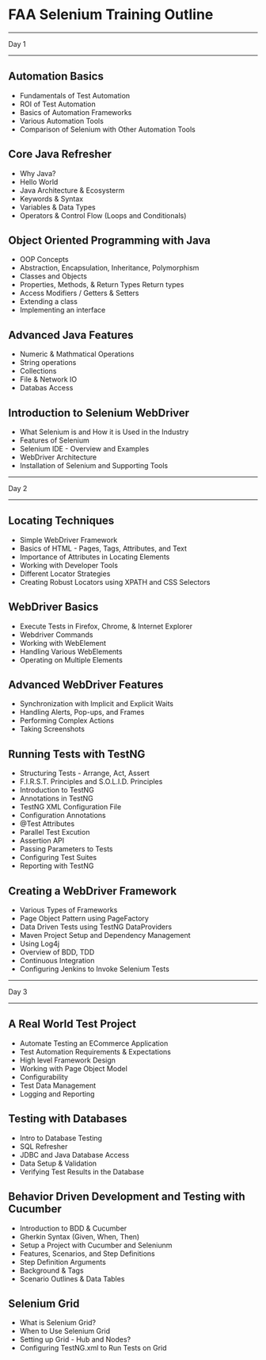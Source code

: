 FAA Selenium Training Outline
=============================


------------------------------

Day 1

------------------------------



Automation Basics
-----------------

- Fundamentals of Test Automation
- ROI of Test Automation
- Basics of Automation Frameworks
- Various Automation Tools
- Comparison of Selenium with Other Automation Tools

Core Java Refresher 
-------------------

- Why Java?
- Hello World
- Java Architecture & Ecosysterm
- Keywords & Syntax
- Variables & Data Types
- Operators & Control Flow (Loops and Conditionals)

Object Oriented Programming with Java
-------------------------------------

- OOP Concepts
- Abstraction, Encapsulation, Inheritance, Polymorphism
- Classes and Objects
- Properties, Methods, & Return Types Return types
- Access Modifiers / Getters & Setters
- Extending a class
- Implementing an interface

Advanced Java Features
----------------------

- Numeric & Mathmatical Operations
- String operations
- Collections
- File & Network IO
- Databas Access

Introduction to Selenium WebDriver
----------------------------------

- What Selenium is and How it is Used in the Industry
- Features of Selenium
- Selenium IDE - Overview and Examples
- WebDriver Architecture
- Installation of Selenium and Supporting Tools


------------------------------

Day 2

------------------------------



Locating Techniques
-------------------

- Simple WebDriver Framework
- Basics of HTML - Pages, Tags, Attributes, and Text
- Importance of Attributes in Locating Elements
- Working with Developer Tools 
- Different Locator Strategies
- Creating Robust Locators using XPATH and CSS Selectors


WebDriver Basics
-------------------------

- Execute Tests in Firefox, Chrome, & Internet Explorer
- Webdriver Commands
- Working with WebElement 
- Handling Various WebElements
- Operating on Multiple Elements 


Advanced WebDriver Features
---------------------------

- Synchronization with Implicit and Explicit Waits
- Handling Alerts, Pop-ups, and Frames
- Performing Complex Actions 
- Taking Screenshots


Running Tests with TestNG
-------------------------

- Structuring Tests - Arrange, Act, Assert
- F.I.R.S.T. Principles and S.O.L.I.D. Principles
- Introduction to TestNG
- Annotations in TestNG
- TestNG XML Configuration File
- Configuration Annotations
- @Test Attributes
- Parallel Test Excution
- Assertion API
- Passing Parameters to Tests
- Configuring Test Suites
- Reporting with TestNG


Creating a WebDriver Framework
------------------------------

- Various Types of Frameworks
- Page Object Pattern using PageFactory
- Data Driven Tests using TestNG DataProviders
- Maven Project Setup and Dependency Management
- Using Log4j
- Overview of BDD, TDD
- Continuous Integration 
- Configuring Jenkins to Invoke Selenium Tests


------------------------------

Day 3

------------------------------


A Real World Test Project
-------------------------

- Automate Testing an ECommerce Application
- Test Automation Requirements & Expectations 
- High level Framework Design
- Working with Page Object Model
- Configurability
- Test Data Management
- Logging and Reporting

Testing with Databases
----------------------

- Intro to Database Testing
- SQL Refresher
- JDBC and Java Database Access
- Data Setup & Validation
- Verifying Test Results in the Database


Behavior Driven Development and Testing with Cucumber
-----------------------------------------------------

- Introduction to BDD & Cucumber
- Gherkin Syntax (Given, When, Then)
- Setup a Project with Cucumber and Seleniunm
- Features, Scenarios, and Step Definitions
- Step Definition Arguments
- Background & Tags
- Scenario Outlines & Data Tables

	
Selenium Grid
-------------

- What is Selenium Grid?
- When to Use Selenium Grid
- Setting up Grid - Hub and Nodes?
- Configuring TestNG.xml to Run Tests on Grid



